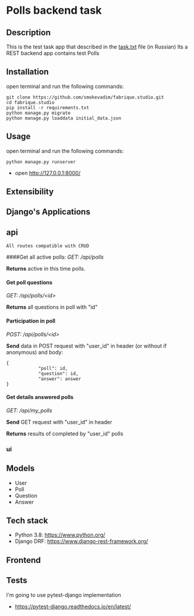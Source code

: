# Polls backend task

## Description 

This is the test task app that described in the [task.txt](task.txt) file (in Russian)
Its a REST backend app contains test Polls

## Installation

open terminal and run the following commands:

```shell script
git clone https://github.com/smokevadim/fabrique.studio.git
cd fabrique.studio
pip install -r requirements.txt
python manage.py migrate
python manage.py loaddata initial_data.json
```

## Usage

open terminal and run the following commands:

```shell script
python manage.py runserver
```

* open http://127.0.0.1:8000/

## Extensibility

## Django's Applications

## api

`All routes compatible with CRUD`

####Get all active polls:
_GET: /api/polls_

**Returns** active in this time polls.


#### Get poll questions
_GET: /api/polls/\<id\>_

**Returns** all questions in poll with "id" 


#### Participation in poll
_POST: /api/polls/\<id\>_

**Send** data in POST request with "user_id" in header (or without if anonymous) and body:
```
{           
            "poll": id,            
            "question": id,
            "answer": answer
}
```

#### Get details answered polls
_GET: /api/my_polls_

**Send** GET request with "user_id" in header

**Returns** results of completed by "user_id" polls

### ui

## Models

* User
* Poll
* Question
* Answer

## Tech stack 

* Python 3.8: https://www.python.org/
* Django DRF: https://www.django-rest-framework.org/

## Frontend

## Tests

I'm going to use pytest-django implementation
* https://pytest-django.readthedocs.io/en/latest/

